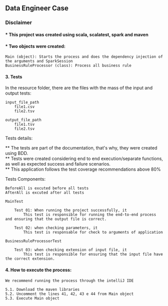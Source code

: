 ## Data Engineer Case

### Disclaimer
#### * This project was created using scala, scalatest, spark and maven
#### * Two objects were created:
    Main (object): Starts the process and does the dependency injection of the arguments and SparkSession
    BusinessRuleProcessor (class): Process all business rule

#### 3. Tests

In the resource folder, there are the files with the mass of the input and output tests: 

    input_file_path
        file1.csv
        file2.tsv
    
    output_file_path
        file1.tsv
        file2.tsv

Tests details:

** The tests are part of the documentation, that's why, they were created using BDD.
<br>
** Tests were created considering end to end execution/separate functions, as well as expected success and failure scenarios.
<br>
** This application follows the test coverage recommendations above 80%

Tests Components:

    BeforeAll is excuted before all tests
    AfterAll is excuted after all tests

    MainTest

        Test 01: When running the project successfully, it
            This test is responsible for running the end-to-end process and ensuring that the output file is correct.

        Test 02: when checking parameters, it
            This test is responsable for check to arguments of application

    BusinessRuleProcessorTest

        Test 03: when checking extension of input file, it
            This test is responsible for ensuring that the input file have the correct extension.

#### 4. How to execute the process:
    We recommend running the process through the intelliJ IDE

    5.1. Download the maven libraries
    5.2. Uncomment the lines 41, 42, 43 e 44 from Main object
    5.3. Execute Main object
